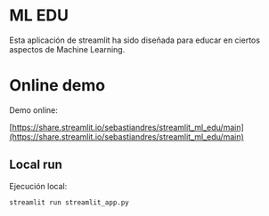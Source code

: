 # ML EDU
Esta aplicación de streamlit ha sido diseñada para educar en ciertos aspectos de Machine Learning.


# Online demo

Demo online:

[https://share.streamlit.io/sebastiandres/streamlit_ml_edu/main](https://share.streamlit.io/sebastiandres/streamlit_ml_edu/main)

## Local run

Ejecución local:

```
streamlit run streamlit_app.py
```
